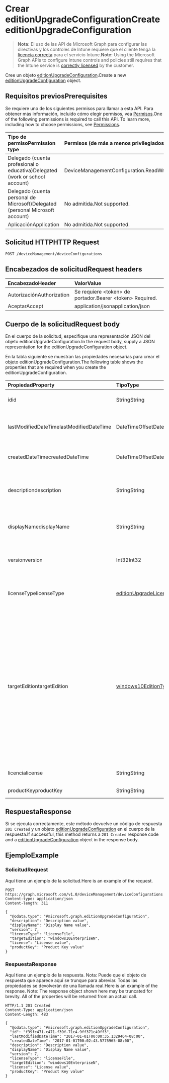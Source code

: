 # <a name="create-editionupgradeconfiguration"></a><span data-ttu-id="06c1e-101">Crear editionUpgradeConfiguration</span><span class="sxs-lookup"><span data-stu-id="06c1e-101">Create editionUpgradeConfiguration</span></span>

> <span data-ttu-id="06c1e-102">**Nota:** El uso de las API de Microsoft Graph para configurar las directivas y los controles de Intune requiere que el cliente tenga la [licencia correcta](https://go.microsoft.com/fwlink/?linkid=839381) para el servicio Intune.</span><span class="sxs-lookup"><span data-stu-id="06c1e-102">**Note:** Using the Microsoft Graph APIs to configure Intune controls and policies still requires that the Intune service is [correctly licensed](https://go.microsoft.com/fwlink/?linkid=839381) by the customer.</span></span>

<span data-ttu-id="06c1e-103">Cree un objeto [editionUpgradeConfiguration](../resources/intune_deviceconfig_editionupgradeconfiguration.md).</span><span class="sxs-lookup"><span data-stu-id="06c1e-103">Create a new [editionUpgradeConfiguration](../resources/intune_deviceconfig_editionupgradeconfiguration.md) object.</span></span>
## <a name="prerequisites"></a><span data-ttu-id="06c1e-104">Requisitos previos</span><span class="sxs-lookup"><span data-stu-id="06c1e-104">Prerequisites</span></span>
<span data-ttu-id="06c1e-p101">Se requiere uno de los siguientes permisos para llamar a esta API. Para obtener más información, incluido cómo elegir permisos, vea [Permisos](../../../concepts/permissions_reference.md).</span><span class="sxs-lookup"><span data-stu-id="06c1e-p101">One of the following permissions is required to call this API. To learn more, including how to choose permissions, see [Permissions](../../../concepts/permissions_reference.md).</span></span>

|<span data-ttu-id="06c1e-107">Tipo de permiso</span><span class="sxs-lookup"><span data-stu-id="06c1e-107">Permission type</span></span>|<span data-ttu-id="06c1e-108">Permisos (de más a menos privilegiados)</span><span class="sxs-lookup"><span data-stu-id="06c1e-108">Permissions (from most to least privileged)</span></span>|
|:---|:---|
|<span data-ttu-id="06c1e-109">Delegado (cuenta profesional o educativa)</span><span class="sxs-lookup"><span data-stu-id="06c1e-109">Delegated (work or school account)</span></span>|<span data-ttu-id="06c1e-110">DeviceManagementConfiguration.ReadWrite.All</span><span class="sxs-lookup"><span data-stu-id="06c1e-110">DeviceManagementConfiguration.ReadWrite.All</span></span>|
|<span data-ttu-id="06c1e-111">Delegado (cuenta personal de Microsoft)</span><span class="sxs-lookup"><span data-stu-id="06c1e-111">Delegated (personal Microsoft account)</span></span>|<span data-ttu-id="06c1e-112">No admitida.</span><span class="sxs-lookup"><span data-stu-id="06c1e-112">Not supported.</span></span>|
|<span data-ttu-id="06c1e-113">Aplicación</span><span class="sxs-lookup"><span data-stu-id="06c1e-113">Application</span></span>|<span data-ttu-id="06c1e-114">No admitida.</span><span class="sxs-lookup"><span data-stu-id="06c1e-114">Not supported.</span></span>|

## <a name="http-request"></a><span data-ttu-id="06c1e-115">Solicitud HTTP</span><span class="sxs-lookup"><span data-stu-id="06c1e-115">HTTP Request</span></span>
<!-- {
  "blockType": "ignored"
}
-->
``` http
POST /deviceManagement/deviceConfigurations
```

## <a name="request-headers"></a><span data-ttu-id="06c1e-116">Encabezados de solicitud</span><span class="sxs-lookup"><span data-stu-id="06c1e-116">Request headers</span></span>
|<span data-ttu-id="06c1e-117">Encabezado</span><span class="sxs-lookup"><span data-stu-id="06c1e-117">Header</span></span>|<span data-ttu-id="06c1e-118">Valor</span><span class="sxs-lookup"><span data-stu-id="06c1e-118">Value</span></span>|
|:---|:---|
|<span data-ttu-id="06c1e-119">Autorización</span><span class="sxs-lookup"><span data-stu-id="06c1e-119">Authorization</span></span>|<span data-ttu-id="06c1e-120">Se requiere &lt;token&gt; de portador.</span><span class="sxs-lookup"><span data-stu-id="06c1e-120">Bearer &lt;token&gt; Required.</span></span>|
|<span data-ttu-id="06c1e-121">Aceptar</span><span class="sxs-lookup"><span data-stu-id="06c1e-121">Accept</span></span>|<span data-ttu-id="06c1e-122">application/json</span><span class="sxs-lookup"><span data-stu-id="06c1e-122">application/json</span></span>|

## <a name="request-body"></a><span data-ttu-id="06c1e-123">Cuerpo de la solicitud</span><span class="sxs-lookup"><span data-stu-id="06c1e-123">Request body</span></span>
<span data-ttu-id="06c1e-124">En el cuerpo de la solicitud, especifique una representación JSON del objeto editionUpgradeConfiguration.</span><span class="sxs-lookup"><span data-stu-id="06c1e-124">In the request body, supply a JSON representation for the editionUpgradeConfiguration object.</span></span>

<span data-ttu-id="06c1e-125">En la tabla siguiente se muestran las propiedades necesarias para crear el objeto editionUpgradeConfiguration.</span><span class="sxs-lookup"><span data-stu-id="06c1e-125">The following table shows the properties that are required when you create the editionUpgradeConfiguration.</span></span>

|<span data-ttu-id="06c1e-126">Propiedad</span><span class="sxs-lookup"><span data-stu-id="06c1e-126">Property</span></span>|<span data-ttu-id="06c1e-127">Tipo</span><span class="sxs-lookup"><span data-stu-id="06c1e-127">Type</span></span>|<span data-ttu-id="06c1e-128">Descripción</span><span class="sxs-lookup"><span data-stu-id="06c1e-128">Description</span></span>|
|:---|:---|:---|
|<span data-ttu-id="06c1e-129">id</span><span class="sxs-lookup"><span data-stu-id="06c1e-129">id</span></span>|<span data-ttu-id="06c1e-130">String</span><span class="sxs-lookup"><span data-stu-id="06c1e-130">String</span></span>|<span data-ttu-id="06c1e-131">Clave de la entidad.</span><span class="sxs-lookup"><span data-stu-id="06c1e-131">Key of the entity.</span></span> <span data-ttu-id="06c1e-132">Heredado de [deviceConfiguration](../resources/intune_deviceconfig_deviceconfiguration.md)</span><span class="sxs-lookup"><span data-stu-id="06c1e-132">Inherited from [deviceConfiguration](../resources/intune_deviceconfig_deviceconfiguration.md)</span></span>|
|<span data-ttu-id="06c1e-133">lastModifiedDateTime</span><span class="sxs-lookup"><span data-stu-id="06c1e-133">lastModifiedDateTime</span></span>|<span data-ttu-id="06c1e-134">DateTimeOffset</span><span class="sxs-lookup"><span data-stu-id="06c1e-134">DateTimeOffset</span></span>|<span data-ttu-id="06c1e-135">Fecha y hora en la que se modificó el objeto por última vez.</span><span class="sxs-lookup"><span data-stu-id="06c1e-135">DateTime the object was last modified.</span></span> <span data-ttu-id="06c1e-136">Heredado de [deviceConfiguration](../resources/intune_deviceconfig_deviceconfiguration.md)</span><span class="sxs-lookup"><span data-stu-id="06c1e-136">Inherited from [deviceConfiguration](../resources/intune_deviceconfig_deviceconfiguration.md)</span></span>|
|<span data-ttu-id="06c1e-137">createdDateTime</span><span class="sxs-lookup"><span data-stu-id="06c1e-137">createdDateTime</span></span>|<span data-ttu-id="06c1e-138">DateTimeOffset</span><span class="sxs-lookup"><span data-stu-id="06c1e-138">DateTimeOffset</span></span>|<span data-ttu-id="06c1e-139">Fecha y hora en la que se creó el objeto.</span><span class="sxs-lookup"><span data-stu-id="06c1e-139">DateTime the object was created.</span></span> <span data-ttu-id="06c1e-140">Heredado de [deviceConfiguration](../resources/intune_deviceconfig_deviceconfiguration.md)</span><span class="sxs-lookup"><span data-stu-id="06c1e-140">Inherited from [deviceConfiguration](../resources/intune_deviceconfig_deviceconfiguration.md)</span></span>|
|<span data-ttu-id="06c1e-141">description</span><span class="sxs-lookup"><span data-stu-id="06c1e-141">description</span></span>|<span data-ttu-id="06c1e-142">String</span><span class="sxs-lookup"><span data-stu-id="06c1e-142">String</span></span>|<span data-ttu-id="06c1e-143">Descripción proporcionada por el administrador de la configuración del dispositivo.</span><span class="sxs-lookup"><span data-stu-id="06c1e-143">Admin provided description of the Device Configuration.</span></span> <span data-ttu-id="06c1e-144">Heredado de [deviceConfiguration](../resources/intune_deviceconfig_deviceconfiguration.md)</span><span class="sxs-lookup"><span data-stu-id="06c1e-144">Inherited from [deviceConfiguration](../resources/intune_deviceconfig_deviceconfiguration.md)</span></span>|
|<span data-ttu-id="06c1e-145">displayName</span><span class="sxs-lookup"><span data-stu-id="06c1e-145">displayName</span></span>|<span data-ttu-id="06c1e-146">String</span><span class="sxs-lookup"><span data-stu-id="06c1e-146">String</span></span>|<span data-ttu-id="06c1e-147">Nombre proporcionado por el administrador de la configuración del dispositivo.</span><span class="sxs-lookup"><span data-stu-id="06c1e-147">Admin provided name of the device configuration.</span></span> <span data-ttu-id="06c1e-148">Heredado de [deviceConfiguration](../resources/intune_deviceconfig_deviceconfiguration.md)</span><span class="sxs-lookup"><span data-stu-id="06c1e-148">Inherited from [deviceConfiguration](../resources/intune_deviceconfig_deviceconfiguration.md)</span></span>|
|<span data-ttu-id="06c1e-149">version</span><span class="sxs-lookup"><span data-stu-id="06c1e-149">version</span></span>|<span data-ttu-id="06c1e-150">Int32</span><span class="sxs-lookup"><span data-stu-id="06c1e-150">Int32</span></span>|<span data-ttu-id="06c1e-151">Versión de la configuración del dispositivo.</span><span class="sxs-lookup"><span data-stu-id="06c1e-151">Version of the device configuration.</span></span> <span data-ttu-id="06c1e-152">Heredado de [deviceConfiguration](../resources/intune_deviceconfig_deviceconfiguration.md)</span><span class="sxs-lookup"><span data-stu-id="06c1e-152">Inherited from [deviceConfiguration](../resources/intune_deviceconfig_deviceconfiguration.md)</span></span>|
|<span data-ttu-id="06c1e-153">licenseType</span><span class="sxs-lookup"><span data-stu-id="06c1e-153">licenseType</span></span>|[<span data-ttu-id="06c1e-154">editionUpgradeLicenseType</span><span class="sxs-lookup"><span data-stu-id="06c1e-154">editionUpgradeLicenseType</span></span>](../resources/intune_deviceconfig_editionupgradelicensetype.md)|<span data-ttu-id="06c1e-155">Tipo de licencia de actualización de edición.</span><span class="sxs-lookup"><span data-stu-id="06c1e-155">Edition Upgrade License Type.</span></span> <span data-ttu-id="06c1e-156">Los valores posibles son: `productKey` y `licenseFile`.</span><span class="sxs-lookup"><span data-stu-id="06c1e-156">Possible values are: `productKey`, `licenseFile`.</span></span>|
|<span data-ttu-id="06c1e-157">targetEdition</span><span class="sxs-lookup"><span data-stu-id="06c1e-157">targetEdition</span></span>|[<span data-ttu-id="06c1e-158">windows10EditionType</span><span class="sxs-lookup"><span data-stu-id="06c1e-158">windows10EditionType</span></span>](../resources/intune_deviceconfig_windows10editiontype.md)|<span data-ttu-id="06c1e-159">Edición de destino de la actualización de edición.</span><span class="sxs-lookup"><span data-stu-id="06c1e-159">Edition Upgrade Target Edition.</span></span> <span data-ttu-id="06c1e-160">Los valores posibles son: `windows10Enterprise`, `windows10EnterpriseN`, `windows10Education`, `windows10EducationN`, `windows10MobileEnterprise`, `windows10HolographicEnterprise`, `windows10Professional`, `windows10ProfessionalN`, `windows10ProfessionalEducation`, `windows10ProfessionalEducationN`, `windows10ProfessionalWorkstation` y `windows10ProfessionalWorkstationN`.</span><span class="sxs-lookup"><span data-stu-id="06c1e-160">Possible values are: `windows10Enterprise`, `windows10EnterpriseN`, `windows10Education`, `windows10EducationN`, `windows10MobileEnterprise`, `windows10HolographicEnterprise`, `windows10Professional`, `windows10ProfessionalN`, `windows10ProfessionalEducation`, `windows10ProfessionalEducationN`, `windows10ProfessionalWorkstation`, `windows10ProfessionalWorkstationN`.</span></span>|
|<span data-ttu-id="06c1e-161">licencia</span><span class="sxs-lookup"><span data-stu-id="06c1e-161">license</span></span>|<span data-ttu-id="06c1e-162">String</span><span class="sxs-lookup"><span data-stu-id="06c1e-162">String</span></span>|<span data-ttu-id="06c1e-163">Contenido de archivo de actualización de edición.</span><span class="sxs-lookup"><span data-stu-id="06c1e-163">Edition Upgrade License File Content.</span></span>|
|<span data-ttu-id="06c1e-164">productKey</span><span class="sxs-lookup"><span data-stu-id="06c1e-164">productKey</span></span>|<span data-ttu-id="06c1e-165">String</span><span class="sxs-lookup"><span data-stu-id="06c1e-165">String</span></span>|<span data-ttu-id="06c1e-166">Clave de producto de actualización de edición.</span><span class="sxs-lookup"><span data-stu-id="06c1e-166">Edition Upgrade Product Key.</span></span>|



## <a name="response"></a><span data-ttu-id="06c1e-167">Respuesta</span><span class="sxs-lookup"><span data-stu-id="06c1e-167">Response</span></span>
<span data-ttu-id="06c1e-168">Si se ejecuta correctamente, este método devuelve un código de respuesta `201 Created` y un objeto [editionUpgradeConfiguration](../resources/intune_deviceconfig_editionupgradeconfiguration.md) en el cuerpo de la respuesta.</span><span class="sxs-lookup"><span data-stu-id="06c1e-168">If successful, this method returns a `201 Created` response code and a [editionUpgradeConfiguration](../resources/intune_deviceconfig_editionupgradeconfiguration.md) object in the response body.</span></span>

## <a name="example"></a><span data-ttu-id="06c1e-169">Ejemplo</span><span class="sxs-lookup"><span data-stu-id="06c1e-169">Example</span></span>
### <a name="request"></a><span data-ttu-id="06c1e-170">Solicitud</span><span class="sxs-lookup"><span data-stu-id="06c1e-170">Request</span></span>
<span data-ttu-id="06c1e-171">Aquí tiene un ejemplo de la solicitud.</span><span class="sxs-lookup"><span data-stu-id="06c1e-171">Here is an example of the request.</span></span>
``` http
POST https://graph.microsoft.com/v1.0/deviceManagement/deviceConfigurations
Content-type: application/json
Content-length: 311

{
  "@odata.type": "#microsoft.graph.editionUpgradeConfiguration",
  "description": "Description value",
  "displayName": "Display Name value",
  "version": 7,
  "licenseType": "licenseFile",
  "targetEdition": "windows10EnterpriseN",
  "license": "License value",
  "productKey": "Product Key value"
}
```

### <a name="response"></a><span data-ttu-id="06c1e-172">Respuesta</span><span class="sxs-lookup"><span data-stu-id="06c1e-172">Response</span></span>
<span data-ttu-id="06c1e-p110">Aquí tiene un ejemplo de la respuesta. Nota: Puede que el objeto de respuesta que aparece aquí se trunque para abreviar. Todas las propiedades se devolverán de una llamada real.</span><span class="sxs-lookup"><span data-stu-id="06c1e-p110">Here is an example of the response. Note: The response object shown here may be truncated for brevity. All of the properties will be returned from an actual call.</span></span>
``` http
HTTP/1.1 201 Created
Content-Type: application/json
Content-Length: 483

{
  "@odata.type": "#microsoft.graph.editionUpgradeConfiguration",
  "id": "f39fc471-c471-f39f-71c4-9ff371c49ff3",
  "lastModifiedDateTime": "2017-01-01T00:00:35.1329464-08:00",
  "createdDateTime": "2017-01-01T00:02:43.5775965-08:00",
  "description": "Description value",
  "displayName": "Display Name value",
  "version": 7,
  "licenseType": "licenseFile",
  "targetEdition": "windows10EnterpriseN",
  "license": "License value",
  "productKey": "Product Key value"
}
```




